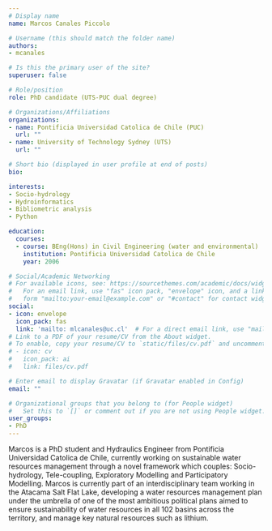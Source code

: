 ```yaml
---
# Display name
name: Marcos Canales Piccolo

# Username (this should match the folder name)
authors:
- mcanales

# Is this the primary user of the site?
superuser: false

# Role/position
role: PhD candidate (UTS-PUC dual degree)

# Organizations/Affiliations
organizations:
- name: Pontificia Universidad Catolica de Chile (PUC)
  url: ""
- name: University of Technology Sydney (UTS)
  url: ""

# Short bio (displayed in user profile at end of posts)
bio:

interests:
- Socio-hydrology
- Hydroinformatics
- Bibliometric analysis
- Python

education:
  courses:
  - course: BEng(Hons) in Civil Engineering (water and environmental)
    institution: Pontificia Universidad Catolica de Chile
    year: 2006

# Social/Academic Networking
# For available icons, see: https://sourcethemes.com/academic/docs/widgets/#icons
#   For an email link, use "fas" icon pack, "envelope" icon, and a link in the
#   form "mailto:your-email@example.com" or "#contact" for contact widget.
social:
- icon: envelope
  icon_pack: fas
  link: 'mailto: mlcanales@uc.cl'  # For a direct email link, use "mailto:test@example.org".
# Link to a PDF of your resume/CV from the About widget.
# To enable, copy your resume/CV to `static/files/cv.pdf` and uncomment the lines below.  
# - icon: cv
#   icon_pack: ai
#   link: files/cv.pdf

# Enter email to display Gravatar (if Gravatar enabled in Config)
email: ""

# Organizational groups that you belong to (for People widget)
#   Set this to `[]` or comment out if you are not using People widget.  
user_groups:
- PhD
---
```


Marcos is a PhD student and Hydraulics Engineer from Pontificia Universidad Catolica de Chile, currently working on sustainable water resources management through a novel framework which couples: Socio-hydrology, Tele-coupling, Exploratory Modelling and Participatory Modelling. Marcos is currently part of an interdisciplinary team working in the Atacama Salt Flat Lake, developing a water resources management plan under the umbrella of one of the most ambitious political plans aimed to ensure sustainability of water resources in all 102 basins across the territory, and manage key natural resources such as lithium.
